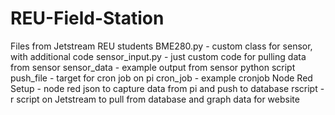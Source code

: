 # REU-Field-Station
Files from Jetstream REU students
BME280.py - custom class for sensor, with additional code
sensor_input.py - just custom code for pulling data from sensor
sensor_data - example output from sensor python script
push_file - target for cron job on pi
cron_job - example cronjob
Node Red Setup - node red json to capture data from pi and push to database
rscript - r script on Jetstream to pull from database and graph data for website

